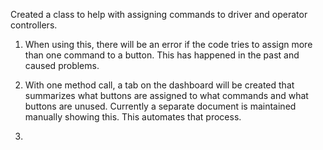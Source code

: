 Created a class to help with assigning commands to driver and operator controllers. 

1. When using this, there will be an error if the code tries to assign more than one command to a button. This has happened in the past and caused problems.
2. With one method call, a tab on the dashboard will be created that summarizes what buttons are assigned to what commands and what buttons are unused. Currently a separate document is maintained manually showing this. This automates that process.

3. 
